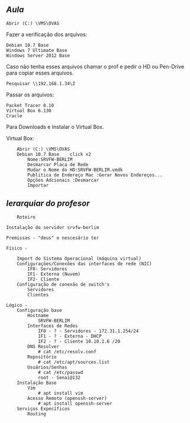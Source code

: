 ## *Aula*

	Abrir (C:) \VMS\OVAS
Fazer a verificação dos arquivos:             
```
Debian 10.7 Base
Windows 7 Ultimate Base
Windows Server 2012 Base
```              
Caso não tenha esses arquivos chamar o prof e pedir o HD ou Pen-Drive para copiar esses arquivos.                  

	Pesquisar \\192.168.1.34\Z 
Passar os arquivos:
```
Packet Tracer 8.10
Virtual Box 6.130 
Cracle
```
Para Downloads e Instalar o Virtual Box.              

Virtual Box:
```
	Abrir (C:) \VMS\OVAS
	Debian 10.7 Base	click x2
		Nome:SRVFW-BERLIM 
		Desmarcar Placa de Rede 
		Mudar o Nome do HD:SRVFW-BERLIM.vmdk
		Publitica de Endereço Mac :Gerar Novos Endereços...
		Opções Adcionais :Desmarcar 
		Importar
```

## *Ierarquiar do profesor*

``` 
	Roteiro

Instalação do servidor srvfw-berlim

Premissas - "deus" o nescesário ter

Físico - 

	Import do Sistema Operacional (máquina virtual)
	Configurações/Conexões das interfaces de rede (NIC)
		IF0- Servidores
		IF1- Externa (Nuvem)
		IF2- Cliente
	Configuração de conexão de switch's
		Servidores
		Clientes

Lógico - 
	Configuração base
		Hostname
			SRVFW-BERLIM
		Interfaces de Redes
			IF0 - ? - Servidores - 172.31.1.254/24
			IF1 - ? - Externa - DHCP
			IF2 - ? - Cliente 10.10.1.6 /20
		DNS Resolver
			# cat /etc/resolv.conf
		Repositório
			# cat /etc/apt/sources.list
		Usuários/Senhas
			# cat /etc/passwd
			root - Senai@132
	Instalação Base
		Vim
			# apt install vim
		Acesso Remoto (openssh-server)
			# apt install openssh-server
	Serviços Expecíficos
		Routing
```
